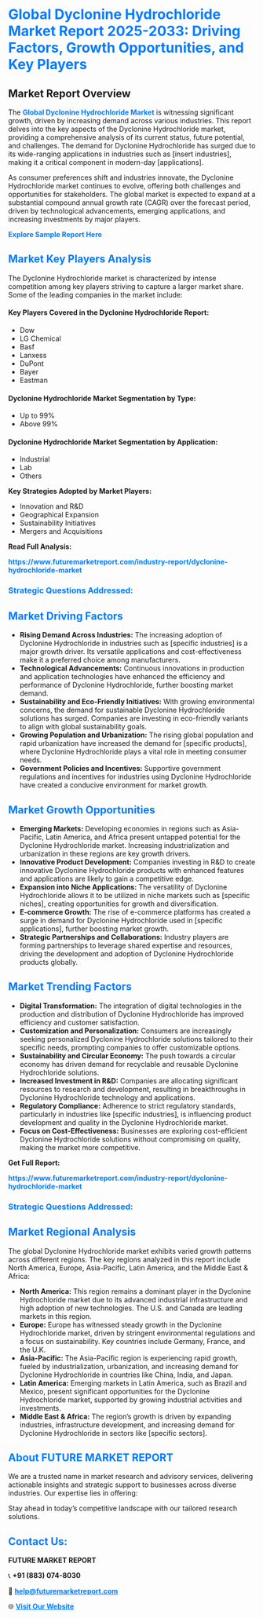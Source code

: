 <h1 style="color: #007BFF;">Global Dyclonine Hydrochloride Market Report 2025-2033: Driving Factors, Growth Opportunities, and Key Players</h1>

<section id="overview">
<h2>Market Report Overview</h2>
<p>The <a href="https://www.futuremarketreport.com/industry-report/dyclonine-hydrochloride-market" style="color: #007BFF; text-decoration: none;"><strong>Global Dyclonine Hydrochloride Market</strong></a> is witnessing significant growth, driven by increasing demand across various industries. This report delves into the key aspects of the Dyclonine Hydrochloride market, providing a comprehensive analysis of its current status, future potential, and challenges. The demand for Dyclonine Hydrochloride has surged due to its wide-ranging applications in industries such as [insert industries], making it a critical component in modern-day [applications].</p>
<p>As consumer preferences shift and industries innovate, the Dyclonine Hydrochloride market continues to evolve, offering both challenges and opportunities for stakeholders. The global market is expected to expand at a substantial compound annual growth rate (CAGR) over the forecast period, driven by technological advancements, emerging applications, and increasing investments by major players.</p>
</section>

<section id="overview">
<p><a href="https://www.futuremarketreport.com/request-sample/reportId=87556" style="color: #007BFF; text-decoration: none;"><strong>Explore Sample Report Here</strong></a></p>
</section>

<section id="key-players">
<h2 style="color: #007BFF;">Market Key Players Analysis</h2>
<p>The Dyclonine Hydrochloride market is characterized by intense competition among key players striving to capture a larger market share. Some of the leading companies in the market include:</p>
<h4>Key Players Covered in the Dyclonine Hydrochloride Report:</h4>
<ul><li>Dow</li><li>LG Chemical</li><li>Basf</li><li>Lanxess</li><li>DuPont</li><li>Bayer</li><li>Eastman</li></ul>
<h4>Dyclonine Hydrochloride Market Segmentation by Type:</h4>
<ul><li>Up to 99%</li><li>Above 99%</li></ul>

<h4>Dyclonine Hydrochloride Market Segmentation by Application:</h4>
<ul><li>Industrial</li><li>Lab</li><li>Others</li></ul>
<p><strong>Key Strategies Adopted by Market Players:</strong></p>
<ul>
<li>Innovation and R&D</li>
<li>Geographical Expansion</li>
<li>Sustainability Initiatives</li>
<li>Mergers and Acquisitions</li>
</ul>
</section>

<section>
<p><strong>Read Full Analysis: </strong></p><a href="https://www.futuremarketreport.com/industry-report/dyclonine-hydrochloride-market" style="color: #007BFF; text-decoration: none;"><strong>https://www.futuremarketreport.com/industry-report/dyclonine-hydrochloride-market</strong></a>
<h3 style="color: #007BFF;">Strategic Questions Addressed:</h3>
</section>

<section id="driving-factors">
<h2 style="color: #007BFF;">Market Driving Factors</h2>
<ul>
<li><strong>Rising Demand Across Industries:</strong> The increasing adoption of Dyclonine Hydrochloride in industries such as [specific industries] is a major growth driver. Its versatile applications and cost-effectiveness make it a preferred choice among manufacturers.</li>
<li><strong>Technological Advancements:</strong> Continuous innovations in production and application technologies have enhanced the efficiency and performance of Dyclonine Hydrochloride, further boosting market demand.</li>
<li><strong>Sustainability and Eco-Friendly Initiatives:</strong> With growing environmental concerns, the demand for sustainable Dyclonine Hydrochloride solutions has surged. Companies are investing in eco-friendly variants to align with global sustainability goals.</li>
<li><strong>Growing Population and Urbanization:</strong> The rising global population and rapid urbanization have increased the demand for [specific products], where Dyclonine Hydrochloride plays a vital role in meeting consumer needs.</li>
<li><strong>Government Policies and Incentives:</strong> Supportive government regulations and incentives for industries using Dyclonine Hydrochloride have created a conducive environment for market growth.</li>
</ul>
</section>

<section id="growth-opportunities">
<h2 style="color: #007BFF;">Market Growth Opportunities</h2>
<ul>
<li><strong>Emerging Markets:</strong> Developing economies in regions such as Asia-Pacific, Latin America, and Africa present untapped potential for the Dyclonine Hydrochloride market. Increasing industrialization and urbanization in these regions are key growth drivers.</li>
<li><strong>Innovative Product Development:</strong> Companies investing in R&D to create innovative Dyclonine Hydrochloride products with enhanced features and applications are likely to gain a competitive edge.</li>
<li><strong>Expansion into Niche Applications:</strong> The versatility of Dyclonine Hydrochloride allows it to be utilized in niche markets such as [specific niches], creating opportunities for growth and diversification.</li>
<li><strong>E-commerce Growth:</strong> The rise of e-commerce platforms has created a surge in demand for Dyclonine Hydrochloride used in [specific applications], further boosting market growth.</li>
<li><strong>Strategic Partnerships and Collaborations:</strong> Industry players are forming partnerships to leverage shared expertise and resources, driving the development and adoption of Dyclonine Hydrochloride products globally.</li>
</ul>
</section>

<section id="trending-factors">
<h2 style="color: #007BFF;">Market Trending Factors</h2>
<ul>
<li><strong>Digital Transformation:</strong> The integration of digital technologies in the production and distribution of Dyclonine Hydrochloride has improved efficiency and customer satisfaction.</li>
<li><strong>Customization and Personalization:</strong> Consumers are increasingly seeking personalized Dyclonine Hydrochloride solutions tailored to their specific needs, prompting companies to offer customizable options.</li>
<li><strong>Sustainability and Circular Economy:</strong> The push towards a circular economy has driven demand for recyclable and reusable Dyclonine Hydrochloride solutions.</li>
<li><strong>Increased Investment in R&D:</strong> Companies are allocating significant resources to research and development, resulting in breakthroughs in Dyclonine Hydrochloride technology and applications.</li>
<li><strong>Regulatory Compliance:</strong> Adherence to strict regulatory standards, particularly in industries like [specific industries], is influencing product development and quality in the Dyclonine Hydrochloride market.</li>
<li><strong>Focus on Cost-Effectiveness:</strong> Businesses are exploring cost-efficient Dyclonine Hydrochloride solutions without compromising on quality, making the market more competitive.</li>
</ul>
</section>

<section>
<p><strong>Get Full Report: </strong></p><a href="https://www.futuremarketreport.com/industry-report/dyclonine-hydrochloride-market" style="color: #007BFF; text-decoration: none;"><strong>https://www.futuremarketreport.com/industry-report/dyclonine-hydrochloride-market</strong></a>
<h3 style="color: #007BFF;">Strategic Questions Addressed:</h3>
</section>


<section id="regional-analysis">
<h2 style="color: #007BFF;">Market Regional Analysis</h2>
<p>The global Dyclonine Hydrochloride market exhibits varied growth patterns across different regions. The key regions analyzed in this report include North America, Europe, Asia-Pacific, Latin America, and the Middle East & Africa:</p>
<ul>
<li><strong>North America:</strong> This region remains a dominant player in the Dyclonine Hydrochloride market due to its advanced industrial infrastructure and high adoption of new technologies. The U.S. and Canada are leading markets in this region.</li>
<li><strong>Europe:</strong> Europe has witnessed steady growth in the Dyclonine Hydrochloride market, driven by stringent environmental regulations and a focus on sustainability. Key countries include Germany, France, and the U.K.</li>
<li><strong>Asia-Pacific:</strong> The Asia-Pacific region is experiencing rapid growth, fueled by industrialization, urbanization, and increasing demand for Dyclonine Hydrochloride in countries like China, India, and Japan.</li>
<li><strong>Latin America:</strong> Emerging markets in Latin America, such as Brazil and Mexico, present significant opportunities for the Dyclonine Hydrochloride market, supported by growing industrial activities and investments.</li>
<li><strong>Middle East & Africa:</strong> The region’s growth is driven by expanding industries, infrastructure development, and increasing demand for Dyclonine Hydrochloride in sectors like [specific sectors].</li>
</ul>
</section>

<footer>
<h2 style="color: #007BFF;">About FUTURE MARKET REPORT</h2>
<p>We are a trusted name in market research and advisory services, delivering actionable insights and strategic support to businesses across diverse industries. Our expertise lies in offering:</p>

<p>Stay ahead in today’s competitive landscape with our tailored research solutions.</p>

<h2 style="color: #007BFF;">Contact Us:</h2>
<p><strong>FUTURE MARKET REPORT</strong></p>
<p>📞 <strong>+91 (883) 074-8030</strong></p>
<p>📧 <strong><a href="mailto:help@futuremarketreport.com" style="color: #007BFF;">help@futuremarketreport.com</a></strong></p>
<p>🌐 <strong><a href="https://www.futuremarketreport.com/" style="color: #007BFF;">Visit Our Website</a></strong></p>
</footer>